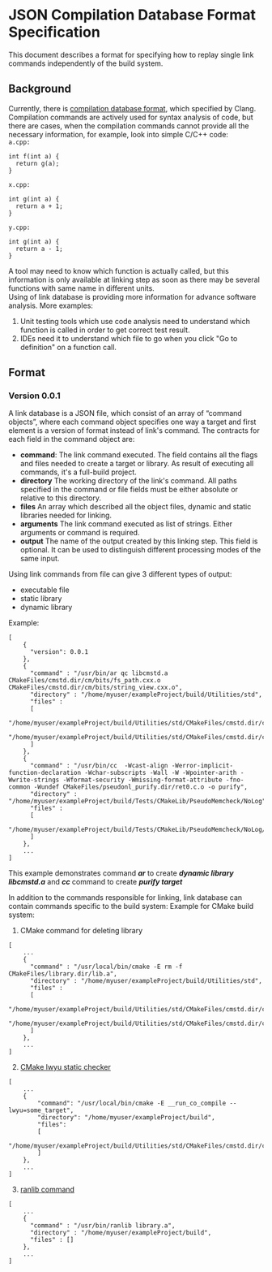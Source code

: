 # JSON Compilation Database Format Specification

This document describes a format for specifying how to replay single link commands independently of the build system.

## Background
Currently, there is [compilation database format](https://clang.llvm.org/docs/JSONCompilationDatabase.html), which specified by Clang. Compilation commands are actively used for syntax analysis of code, 
but there are cases, when the compilation commands cannot provide all the necessary information, for example, look into simple C/C++ code:  
`a.cpp:`
```
int f(int a) {
  return g(a);
}
```
`x.cpp:`
```
int g(int a) {
  return a + 1;
}
```
`y.cpp:`
```
int g(int a) {
  return a - 1;
}
```
A tool may need to know which function is actually called, but this information is only available at linking step as soon as there may be several functions with same name in different units.  
Using of link database is providing more information for advance software analysis.
More examples:

1) Unit testing tools which use code analysis need to understand which function is called in order to get correct test result.
2) IDEs need it to understand which file to go when you click "Go to definition" on a function call.

## Format
### Version 0.0.1

A link database is a JSON file, which consist of an array of “command objects”, where each command object specifies one way a target and first element is a version of format instead of link's command. 
The contracts for each field in the command object are:

* **command**: The link command executed. The field contains all the flags and files needed to create a target or library. As result of executing all commands, it's a full-build project.
* **directory** The working directory of the link's command. All paths specified in the command or file fields must be either absolute or relative to this directory.
* **files** An array which described all the object files, dynamic and static libraries needed for linking.
* **arguments** The link command executed as list of strings. Either arguments or command is required.
* **output** The name of the output created by this linking step. This field is optional. It can be used to distinguish different processing modes of the same input.

Using link commands from file can give 3 different types of output:  
* executable file 
* static library
* dynamic library

Example:

```
[   
    {
      "version": 0.0.1
    },
	{
	  "command" : "/usr/bin/ar qc libcmstd.a CMakeFiles/cmstd.dir/cm/bits/fs_path.cxx.o CMakeFiles/cmstd.dir/cm/bits/string_view.cxx.o",
      "directory" : "/home/myuser/exampleProject/build/Utilities/std",
	  "files" : 
	  [
	      "/home/myuser/exampleProject/build/Utilities/std/CMakeFiles/cmstd.dir/cm/bits/fs_path.cxx.o", 
	      "/home/myuser/exampleProject/build/Utilities/std/CMakeFiles/cmstd.dir/cm/bits/string_view.cxx.o"
	  ]
	},
	{
	  "command" : "/usr/bin/cc  -Wcast-align -Werror-implicit-function-declaration -Wchar-subscripts -Wall -W -Wpointer-arith -Wwrite-strings -Wformat-security -Wmissing-format-attribute -fno-common -Wundef CMakeFiles/pseudonl_purify.dir/ret0.c.o -o purify",
      "directory" : "/home/myuser/exampleProject/build/Tests/CMakeLib/PseudoMemcheck/NoLog",
	  "files" : 
	  [
          "/home/myuser/exampleProject/build/Tests/CMakeLib/PseudoMemcheck/NoLog/CMakeFiles/pseudonl_purify.dir/ret0.c.o"
	  ]
	},
	...
]
```

This example demonstrates command ***ar*** to create ***dynamic library libcmstd.a*** and ***cc*** command to create ***purify target***  

In addition to the commands responsible for linking, link database can contain commands specific to the build system:
Example for CMake build system:
1) CMake command for deleting library
```
[   
    ...
	{
	  "command" : "/usr/local/bin/cmake -E rm -f CMakeFiles/library.dir/lib.a",
      "directory" : "/home/myuser/exampleProject/build/Utilities/std",
	  "files" : 
	  [
	      "/home/myuser/exampleProject/build/Utilities/std/CMakeFiles/cmstd.dir/cm/bits/file1.cxx.o", 
	      "/home/myuser/exampleProject/build/Utilities/std/CMakeFiles/cmstd.dir/cm/bits/file2.cxx.o"
	  ]
	},
	...
]
```
2) [CMake lwyu static checker](https://blog.kitware.com/static-checks-with-cmake-cdash-iwyu-clang-tidy-lwyu-cpplint-and-cppcheck/)
```
[
    ...
    {
        "command": "/usr/local/bin/cmake -E __run_co_compile --lwyu=some_target",
        "directory": "/home/myuser/exampleProject/build",
        "files":
        [
            "/home/myuser/exampleProject/build/Utilities/std/CMakeFiles/cmstd.dir/cm/bits/file3.c.o"
        ]
    },
    ...
]
```
3) [ranlib command](https://man7.org/linux/man-pages/man1/ranlib.1.html)
```
[   
    ...
	{
	  "command" : "/usr/bin/ranlib library.a",
      "directory" : "/home/myuser/exampleProject/build",
	  "files" : []
	},
	...
]
```